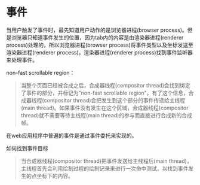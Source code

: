 # 事件

当用户触发了事件时，最先知道用户动作的是浏览器进程(browser process)。但是浏览器只知道事件发生的位置，因为tab内的内容是由渲染器进程(renderer process)处理的，所以浏览器进程(browser process)将事件类型以及坐标发送至渲染器进程(renderer process)。渲染器进程(renderer process)找到事件监听器来处理事件。

non-fast scrollable region：  
> 当整个页面已经被合成之后，合成器线程(compositor thread)会找到绑定了事件的部分，并标记为"non-fast scrollable region"。有了这个信息，合成器线程(compositor thread)会把发生到这个部分的事件传递给主线程(main thread)。如果事件没有发生在这个区域，合成器线程(compositor thread)就不需要等待主线程(main thread)的参与而直接进行合成新的合成帧。

在web应用程序中普遍的事件是通过事件委托来实现的。

如何找到事件目标  
> 当合成器线程(compositor thread)把事件发送给主线程后(main thread)，主线程首先会利用绘制过程的绘制记录来进行一次命中测试，以找到事件发生的点坐标下的内容。


